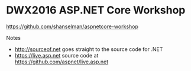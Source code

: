 # DWX2016 ASP.NET Core Workshop 
https://github.com/shanselman/aspnetcore-workshop

Notes
* http://sourceof.net goes straight to the source code for .NET
* https://live.asp.net source code at https://github.com/aspnet/live.asp.net

